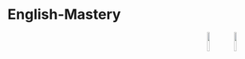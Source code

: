 # English-Mastery
<a href="https://developer.apple.com/xcode/swiftui/"><img src="https://img.icons8.com/?size=512&id=24465&format=png" align="right" width="10%"></a>
<img src="https://imgur.com/Iw3a21.jpg" align="right" width="10%"></a>
